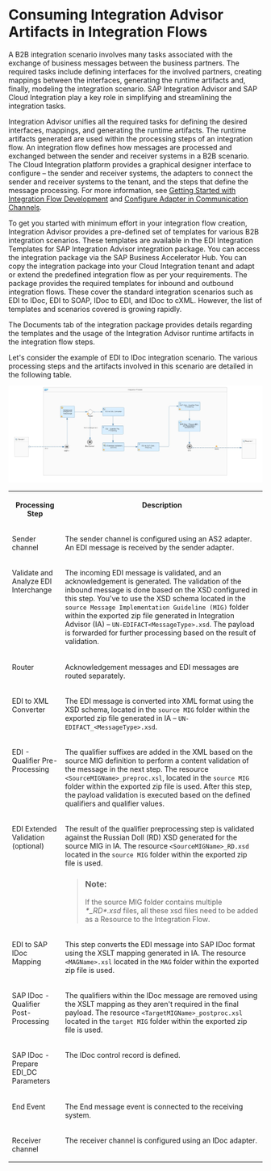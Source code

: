 <!-- loioa33a6c64fd224b7aae7a049dfa95dbe8 -->

# Consuming Integration Advisor Artifacts in Integration Flows

A B2B integration scenario involves many tasks associated with the exchange of business messages between the business partners. The required tasks include defining interfaces for the involved partners, creating mappings between the interfaces, generating the runtime artifacts and, finally, modeling the integration scenario. SAP Integration Advisor and SAP Cloud Integration play a key role in simplifying and streamlining the integration tasks.

Integration Advisor unifies all the required tasks for defining the desired interfaces, mappings, and generating the runtime artifacts. The runtime artifacts generated are used within the processing steps of an integration flow. An integration flow defines how messages are processed and exchanged between the sender and receiver systems in a B2B scenario. The Cloud Integration platform provides a graphical designer interface to configure – the sender and receiver systems, the adapters to connect the sender and receiver systems to the tenant, and the steps that define the message processing. For more information, see [Getting Started with Integration Flow Development](../Development/getting-started-with-integration-flow-development-e5724cd.md) and [Configure Adapter in Communication Channels](../Development/configure-adapter-in-communication-channels-1f06633.md).

To get you started with minimum effort in your integration flow creation, Integration Advisor provides a pre-defined set of templates for various B2B integration scenarios. These templates are available in the EDI Integration Templates for SAP Integration Advisor integration package. You can access the integration package via the SAP Business Accelerator Hub. You can copy the integration package into your Cloud Integration tenant and adapt or extend the predefined integration flow as per your requirements. The package provides the required templates for inbound and outbound integration flows. These cover the standard integration scenarios such as EDI to IDoc, EDI to SOAP, IDoc to EDI, and IDoc to cXML. However, the list of templates and scenarios covered is growing rapidly.

The Documents tab of the integration package provides details regarding the templates and the usage of the Integration Advisor runtime artifacts in the integration flow steps.

Let's consider the example of EDI to IDoc integration scenario. The various processing steps and the artifacts involved in this scenario are detailed in the following table.

![](images/EDIFACT_to_IDOC_iflow_635e047.png)


<table>
<tr>
<th valign="top">

Processing Step



</th>
<th valign="top">

Description



</th>
</tr>
<tr>
<td valign="top">

Sender channel



</td>
<td valign="top">

The sender channel is configured using an AS2 adapter. An EDI message is received by the sender adapter.



</td>
</tr>
<tr>
<td valign="top">

Validate and Analyze EDI Interchange



</td>
<td valign="top">

The incoming EDI message is validated, and an acknowledgement is generated. The validation of the inbound message is done based on the XSD configured in this step. You've to use the XSD schema located in the `source Message Implementation Guideline (MIG)` folder within the exported zip file generated in Integration Advisor \(IA\) – `UN-EDIFACT<MessageType>.xsd`. The payload is forwarded for further processing based on the result of validation.



</td>
</tr>
<tr>
<td valign="top">

Router



</td>
<td valign="top">

Acknowledgement messages and EDI messages are routed separately.



</td>
</tr>
<tr>
<td valign="top">

EDI to XML Converter



</td>
<td valign="top">

The EDI message is converted into XML format using the XSD schema, located in the `source MIG` folder within the exported zip file generated in IA – `UN-EDIFACT_<MessageType>.xsd`.



</td>
</tr>
<tr>
<td valign="top">

EDI - Qualifier Pre-Processing



</td>
<td valign="top">

The qualifier suffixes are added in the XML based on the source MIG definition to perform a content validation of the message in the next step. The resource `<SourceMIGName>_preproc.xsl`, located in the `source MIG` folder within the exported zip file is used. After this step, the payload validation is executed based on the defined qualifiers and qualifier values.



</td>
</tr>
<tr>
<td valign="top">

EDI Extended Validation \(optional\)



</td>
<td valign="top">

The result of the qualifier preprocessing step is validated against the Russian Doll \(RD\) XSD generated for the source MIG in IA. The resource `<SourceMIGName>_RD.xsd` located in the `source MIG` folder within the exported zip file is used.

> ### Note:  
> If the source MIG folder contains multiple *\*\_RD\*.xsd* files, all these xsd files need to be added as a Resource to the Integration Flow.



</td>
</tr>
<tr>
<td valign="top">

EDI to SAP IDoc Mapping



</td>
<td valign="top">

This step converts the EDI message into SAP IDoc format using the XSLT mapping generated in IA. The resource `<MAGName>.xsl` located in the `MAG` folder within the exported zip file is used.



</td>
</tr>
<tr>
<td valign="top">

SAP IDoc - Qualifier Post-Processing



</td>
<td valign="top">

The qualifiers within the IDoc message are removed using the XSLT mapping as they aren't required in the final payload. The resource `<TargetMIGName>_postproc.xsl` located in the `target MIG` folder within the exported zip file is used.



</td>
</tr>
<tr>
<td valign="top">

SAP IDoc - Prepare EDI\_DC Parameters



</td>
<td valign="top">

The IDoc control record is defined.



</td>
</tr>
<tr>
<td valign="top">

End Event



</td>
<td valign="top">

The End message event is connected to the receiving system.



</td>
</tr>
<tr>
<td valign="top">

Receiver channel



</td>
<td valign="top">

The receiver channel is configured using an IDoc adapter.



</td>
</tr>
</table>

